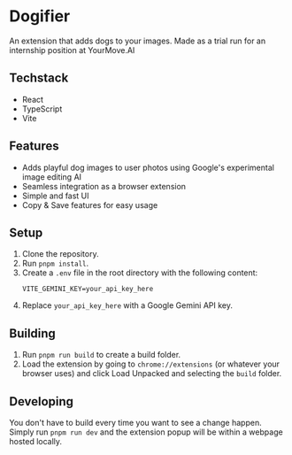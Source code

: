 # Dogifier

An extension that adds dogs to your images. Made as a trial run for an internship position at YourMove.AI

## Techstack

- React
- TypeScript
- Vite

## Features

- Adds playful dog images to user photos using Google's experimental image editing AI
- Seamless integration as a browser extension
- Simple and fast UI
- Copy & Save features for easy usage

## Setup

1. Clone the repository.
2. Run `pnpm install`.
3. Create a `.env` file in the root directory with the following content:
   ```env
   VITE_GEMINI_KEY=your_api_key_here
   ```
4. Replace `your_api_key_here` with a Google Gemini API key.

## Building

1. Run `pnpm run build` to create a build folder.
2. Load the extension by going to `chrome://extensions` (or whatever your browser uses) and click Load Unpacked and selecting the `build` folder.

## Developing

You don't have to build every time you want to see a change happen. Simply run `pnpm run dev` and the extension popup will be within a webpage hosted locally.
